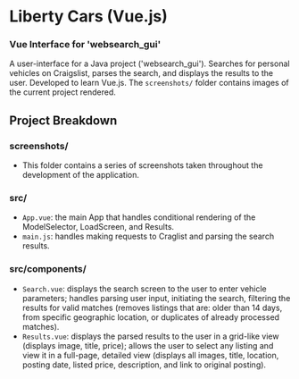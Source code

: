 # Liberty Cars (Vue.js)
### Vue Interface for 'websearch_gui'
A user-interface for a Java project ('websearch_gui'). Searches for personal vehicles on Craigslist, parses the search, and displays the results to the user. Developed to learn Vue.js. The `screenshots/` folder contains images of the current project rendered.

## Project Breakdown
### screenshots/
* This folder contains a series of screenshots taken throughout the development of the application.
### src/
* `App.vue`: the main App that handles conditional rendering of the ModelSelector, LoadScreen, and Results.
* `main.js`: handles making requests to Craglist and parsing the search results.
### src/components/
* `Search.vue`: displays the search screen to the user to enter vehicle parameters; handles parsing user input, initiating the search, filtering the results for valid matches (removes listings that are: older than 14 days, from specific geographic location, or duplicates of already processed matches).
* `Results.vue`: displays the parsed results to the user in a grid-like view (displays image, title, price); allows the user to select any listing and view it in a full-page, detailed view (displays all images, title, location, posting date, listed price, description, and link to original posting).
